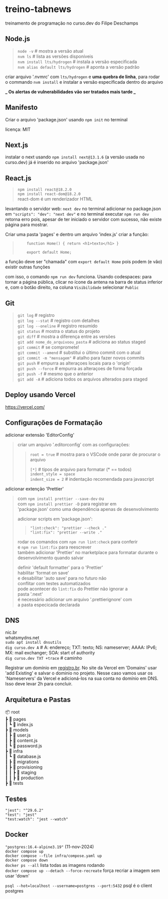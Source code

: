 # treino-tabnews

treinamento de programação no curso.dev do Filipe Deschamps

## Node.js

> `node -v` # mostra a versão atual<br>
>`nvm ls` # lista as versões disponíveis<br>
>`nvm install lts/hydrogen` # instala a versão especificada<br>
>`nvm alias default lts/hydrogen` # aponta a versão padrão<br>

criar arquivo '.nvmrc' com `lts/hydrogen` e **uma quebra de linha**, para rodar o commando `nvm install` e instalar a versão especificada dentro do arquivo

**_ Os alertas de vulnerabilidades vão ser tratados mais tarde _**

## Manifesto

Criar o arquivo 'package.json' usando `npm init` no terminal

licença: MIT

## Next.js

instalar o next usando `npm install next@13.1.6` (a versão usada no curso.dev)
já é inserido no arquivo 'package.json'

## React.js

> `npm install react@18.2.0`<br>
>`npm install react-dom@18.2.0`<br>
> react-dom é um renderizador HTML

levantando o servidor web: `next dev` no terminal
adicionar no package.json em `"scripts": "dev": "next dev"`
e no terminal executar `npm run dev`
retorna erro pois, apesar de ter iniciado o servidor com sucesso, não existe página para mostrar.

Criar uma pasta 'pages' e dentro um arquivo 'index.js'
criar a função:

> `    function Home() { return <h1>texto</h1> }`
>
> `    export default Home;`

a função deve ser "chamada" com `export default Home` pois podem (e vão) existir outras funções

com isso, o comando `npm run dev` funciona.
Usando codespaces: para tornar a página pública, clicar no ícone da antena na barra de status inferior e, com o botão direito, na coluna `Visibilidade` selecionar `Public`

## Git

> `git log` # registro<br>
>`git log --stat` # registro com detalhes<br>
>`git log --oneline` # registro resumido<br>
>`git status` # mostra o status do projeto<br>
>`git diff` # mostra a diferença entre as versões<br>
>`git add nome_do_arquivoou_pasta` # adiciona ao status staged<br>
>`git commit` # se compromete!<br>
>`git commit --amend` # substitui o último commit com o atual<br>
>`git commit -m "mensagem"` # atalho para fazer novos commits<br>
>`git push` # empurra as alteraçoes locais para o 'origin'<br>
>`git push --force` # empurra as alteraçoes de forma forçada<br>
>`git push -f` # mesmo que o anterior<br>
>`git add -A` # adiciona todos os arquivos alterados para staged<br>

## Deploy usando Vercel

https://vercel.com/

## Configurações de Formatação

adicionar extensão 'EditorConfig'

> criar um arquivo '.editorconfig' com as configurações:<br>
>
> > `root = true` # mostra para o VSCode onde parar de procurar o arquivo<br>
> >
> > `[*]` # tipos de arquivo para formatar (\* == todos)<br>
> >`indent_style = space`<br>
> >`indent_size = 2` # indentação recomendada para javascript<br>

adicionar extenção 'Prettier'

> com `npm install prettier --save-dev` ou<br>
> com `npm install prettier -D` para registrar em<br>
> 'package.json' como uma dependência apenas de desenvolvimento<br>
>
> adicionar scripts em 'package.json':<br>
>
> > `"lint:check": "prettier --check ."`<br>
> > `"lint:fix": "prettier --write ."`<br>
>
> rodar os comandos com `npm run lint:check` para conferir<br>
> e `npm run lint:fix` para reescrever<br>
> também adicionar 'Prettier' no marketplace para formatar durante o<br>
> desenvolvimento quando salvar<br>
>
> definir 'default formatter' para o 'Prettier'<br>
> habilitar 'format on save'<br>
> e desabilitar 'auto save' para no futuro não<br>
> conflitar com testes automatizados<br>
> pode acontecer do `lint:fix` do Prettier não ignorar a<br>
> pasta '.next'<br>
> é necessário adicionar um arquivo '.prettierignore' com<br>
> a pasta especicada declarada<br>

## DNS

nic.br<br>
whatsmydns.net<br>
`sudo apt install dnsutils`<br>
`dig curso.dev A` # A: endereço; TXT: texto; NS: nameserver; AAAA: IPv6; MX: mail exchanger; SOA: start of authority<br>
`dig curso.dev TXT +trace` # caminho<br>

Registrar um domínio em [registro.br](https://registro.br). No site da Vercel em 'Domains' usar 'add Existing' e salvar o dominio no projeto. Nesse caso vamos usar os 'Nameservers' da Vercel e adicioná-los na sua conta no domínio em DNS. Isso deve levar 2h para concluir.

## Arquitetura e Pastas

📦 root<br>
┣ 📂 pages<br>
┃ ┗ 📜 index.js<br>
┣ 📂 models<br>
┃ ┣ 📜 user.js<br>
┃ ┣ 📜 content.js<br>
┃ ┗ 📜 password.js<br>
┣ 📂 infra<br>
┃ ┗ 📜 database.js<br>
┃ ┣ 📂 migrations<br>
┃ ┣ 📂 provisioning<br>
┃ ┃ ┣ 📂 staging<br>
┃ ┃ ┣ 📂 production<br>
┣ 📂 tests<br>

## Testes

`"jest": "^29.6.2"`<br>
`"test": "jest"`<br>
`"test:watch": "jest --watch"`<br>

## Docker

`"postgres:16.4-alpine3.19"` (11-nov-2024)<br>
`docker compose up`<br>
`docker compose --file infra/compose.yaml up`<br>
`docker compose down`<br>
`docker ps --all` lista todas as imagens rodando<br>
`docker compose up --detach --force-recreate` força recriar a imagem sem usar 'down'<br>

`psql --hot=localhost --username=postgres --port:5432` psql é o client postgres<br>
